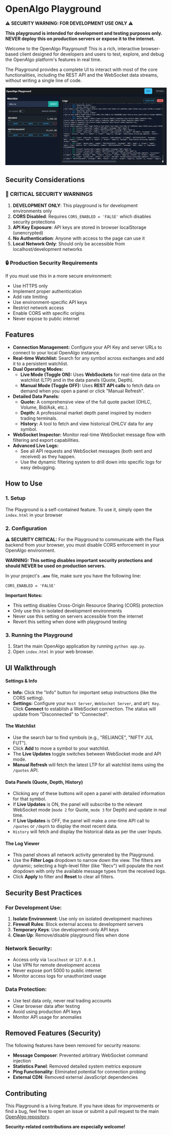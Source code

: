 # OpenAlgo Playground

⚠️ **SECURITY WARNING: FOR DEVELOPMENT USE ONLY** ⚠️

**This playground is intended for development and testing purposes only. NEVER deploy this on production servers or expose it to the internet.**

Welcome to the OpenAlgo Playground! This is a rich, interactive browser-based client designed for developers and users to test, explore, and debug the OpenAlgo platform's features in real time.

The Playground provides a complete UI to interact with most of the core functionalities, including the REST API and the WebSocket data streams, without writing a single line of code.

![OpenAlgo Playground Screenshot](Playground-screenshot.png)


## Security Considerations

### 🚨 CRITICAL SECURITY WARNINGS

1. **DEVELOPMENT ONLY**: This playground is for development environments only
2. **CORS Disabled**: Requires `CORS_ENABLED = 'FALSE'` which disables security protections
3. **API Key Exposure**: API keys are stored in browser localStorage (unencrypted)
4. **No Authentication**: Anyone with access to the page can use it
5. **Local Network Only**: Should only be accessible from localhost/development networks

### 🔒 Production Security Requirements

If you must use this in a more secure environment:
- Use HTTPS only
- Implement proper authentication
- Add rate limiting
- Use environment-specific API keys
- Restrict network access
- Enable CORS with specific origins
- Never expose to public internet

## Features

- **Connection Management:** Configure your API Key and server URLs to connect to your local OpenAlgo instance.
- **Real-time Watchlist:** Search for any symbol across exchanges and add it to a persistent watchlist.
- **Dual Operating Modes:**
    - **Live Mode (Toggle ON):** Uses **WebSockets** for real-time data on the watchlist (LTP) and in the data panels (Quote, Depth).
    - **Manual Mode (Toggle OFF):** Uses **REST API calls** to fetch data on demand when you open a panel or click "Manual Refresh".
- **Detailed Data Panels:**
    - **Quote:** A comprehensive view of the full quote packet (OHLC, Volume, Bid/Ask, etc.).
    - **Depth:** A professional market depth panel inspired by modern trading terminals.
    - **History:** A tool to fetch and view historical OHLCV data for any symbol.
- **WebSocket Inspector:** Monitor real-time WebSocket message flow with filtering and export capabilities.
- **Advanced Live Logs:**
    - See all API requests and WebSocket messages (both sent and received) as they happen.
    - Use the dynamic filtering system to drill down into specific logs for easy debugging.

## How to Use

### 1. Setup

The Playground is a self-contained feature. To use it, simply open the `index.html` in your browser

### 2. Configuration

**⚠️ SECURITY CRITICAL:** For the Playground to communicate with the Flask backend from your browser, you must disable CORS enforcement in your OpenAlgo environment.

**WARNING: This setting disables important security protections and should NEVER be used on production servers.**

In your project's **`.env`** file, make sure you have the following line:

```env
CORS_ENABLED = 'FALSE'
```

**Important Notes:**
- This setting disables Cross-Origin Resource Sharing (CORS) protection
- Only use this in isolated development environments
- Never use this setting on servers accessible from the internet
- Revert this setting when done with playground testing

### 3. Running the Playground

1.  Start the main OpenAlgo application by running `python app.py`.
2.  Open `index.html` in your web browser.
    

## UI Walkthrough

#### Settings & Info
-   **Info:** Click the "Info" button for important setup instructions (like the CORS setting).
-   **Settings:** Configure your `Host Server`, `WebSocket Server`, and `API Key`. Click **Connect** to establish a WebSocket connection. The status will update from "Disconnected" to "Connected".

#### The Watchlist
-   Use the search bar to find symbols (e.g., "RELIANCE", "NIFTY JUL FUT").
-   Click **Add** to move a symbol to your watchlist.
-   The **Live Updates** toggle switches between WebSocket mode and API mode.
-   **Manual Refresh** will fetch the latest LTP for all watchlist items using the `/quotes` API.

#### Data Panels (Quote, Depth, History)
-   Clicking any of these buttons will open a panel with detailed information for that symbol.
-   If **Live Updates** is ON, the panel will subscribe to the relevant WebSocket mode (`mode 2` for Quote, `mode 3` for Depth) and update in real time.
-   If **Live Updates** is OFF, the panel will make a one-time API call to `/quotes` or `/depth` to display the most recent data.
-   `History` will fetch and display the historical data as per the user Inputs.

#### The Log Viewer
-   This panel shows all network activity generated by the Playground.
-   Use the **Filter Logs** dropdown to narrow down the view. The filters are dynamic; selecting a high-level filter (like "Recv") will populate the next dropdown with only the available message types from the received logs.
-   Click **Apply** to filter and **Reset** to clear all filters.

## Security Best Practices

### For Development Use:
1. **Isolate Environment**: Use only on isolated development machines
2. **Firewall Rules**: Block external access to development servers
3. **Temporary Keys**: Use development-only API keys
4. **Clean Up**: Remove/disable playground files when done

### Network Security:
- Access only via `localhost` or `127.0.0.1`
- Use VPN for remote development access
- Never expose port 5000 to public internet
- Monitor access logs for unauthorized usage

### Data Protection:
- Use test data only, never real trading accounts
- Clear browser data after testing
- Avoid using production API keys
- Monitor API usage for anomalies

## Removed Features (Security)

The following features have been removed for security reasons:
- **Message Composer**: Prevented arbitrary WebSocket command injection
- **Statistics Panel**: Removed detailed system metrics exposure
- **Ping Functionality**: Eliminated potential for connection probing
- **External CDN**: Removed external JavaScript dependencies

## Contributing

This Playground is a living feature. If you have ideas for improvements or find a bug, feel free to open an issue or submit a pull request to the main [OpenAlgo repository](https://github.com/marketcalls/openalgo).

**Security-related contributions are especially welcome!**
